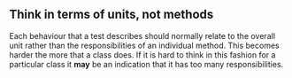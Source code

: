 ## Think in terms of units, not methods

Each behaviour that a test describes should normally relate to the overall unit rather than the responsibilities of an individual method. This becomes harder the more that a class does. If it is hard to think in this fashion for a particular class it **may** be an indication that it has too many responsibilities.

